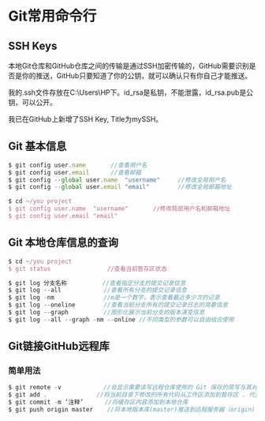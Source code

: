 # Git常用命令行

## SSH Keys

本地Git仓库和GitHub仓库之间的传输是通过SSH加密传输的，GitHub需要识别是否是你的推送，GitHub只要知道了你的公钥，就可以确认只有你自己才能推送。

我的.ssh文件存放在C:\Users\HP下。id_rsa是私钥，不能泄露，id_rsa.pub是公钥，可以公开。

我已在GitHub上新增了SSH Key, Title为mySSH。

## Git 基本信息

```js
$ git config user.name       //查看用户名
$ git config user.email      //查看邮箱
$ git config --global user.name  "username"     //修改全局用户名
$ git config --global user.email "email"        //修改全局邮箱地址

$ cd ~/you project                       
$ git config user.name  "username"       //修改局部用户名和邮箱地址    
$ git config user.email "email"     
```

## Git 本地仓库信息的查询

```js
$ cd ~/you project
$ git status                //查看当前暂存区状态
```

```js
$ git log 分支名称          //查看指定分支的提交记录信息
$ git log --all            //查看所有分支的提交记录信息
$ git log -nm              //m是一个数字，表示查看最近多少次的记录
$ git log --oneline        //查看当前分支所有的提交记录日志的简要信息
$ git log --graph          //图形化展示当前分支的版本演变信息
$ git log --all --graph -nm --online //不同类型的参数可以自由组合使用
```

## Git链接GitHub远程库

### 简单用法

```js
$ git remote -v            //会显示需要读写远程仓库使用的 Git 保存的简写与其对应的 URL
$ git add .              //将当前目录下修改的所有代码从工作区添加到暂存区 . 代表当前目录
$ git commit -m ‘注释’      //将缓存区内容添加到本地仓库
$ git push origin master    //将本地版本库(master)推送到远程服务器（origin)
```

